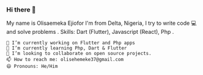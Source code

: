 ### Hi there 👋

<!--
**olisaemekaejiofor/olisaemekaejiofor** is a ✨ _special_ ✨ repository because its `README.md` (this file) appears on your GitHub profile.

Here are some ideas to get you started:

###🔭 I’m currently working on


###🌱 I’m currently learning


🤞  Flutter/Dart


🤞  Php


🤞  Backend Development


🤞  React Native


🤞  Kotlin

- 👯 I’m looking to collaborate on ...
- 🤔 I’m looking for help with ...
- 💬 Ask me about ...
- 📫 How to reach me: ...
###😄 Pronouns: ...
- ⚡ Fun fact: ...
-->
My name is Olisaemeka Ejiofor
I'm from Delta, Nigeria, I try to write code 💻 and solve problems .
Skills: Dart (Flutter), Javascript (React), Php .

    🔭 I’m currently working on Flutter and Php apps
    🌱 I’m currently learning Php, Dart & Flutter
    👯 I’m looking to collaborate on open source projects.
    📫 How to reach me: olisehemeke37@gmail.com
    😄 Pronouns: He/Him

